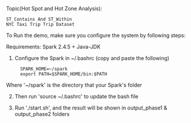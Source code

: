 Topic(Hot Spot and Hot Zone Analysis):  

    ST_Contains And ST_Within  
    NYC Taxi Trip Trip Dataset

To Run the demo, make sure you configure the system by following steps:

Requirements:
Spark 2.4.5 +
Java-JDK

1. Configure the Spark in ~/.bashrc (copy and paste the following)

         SPARK_HOME=~/spark
         export PATH=$SPARK_HOME/bin:$PATH

Where '~/spark' is the directory that your Spark's folder

2. Then run 'source ~/.bashrc' to update the bash file

3. Run './start.sh', and the result will be shown in output_phase1 & output_phase2 folders
